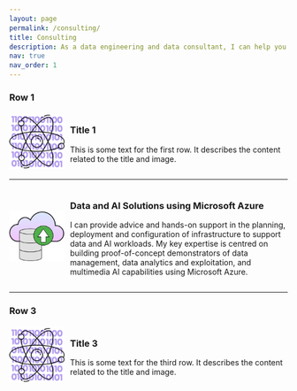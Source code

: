 ```yaml
---
layout: page
permalink: /consulting/
title: Consulting
description: As a data engineering and data consultant, I can help you translate data into valuable and comprehensible insights.
nav: true
nav_order: 1
---
```


### Row 1

<div style="display: flex; align-items: center;">
  <img src="../assets/img/consulting/synthetic-data-generation.png" alt="Image 1" style="width: 100px; height: auto; margin-right: 10px;">
  <div>
    <h3>Title 1</h3>
    <p>This is some text for the first row. It describes the content related to the title and image.</p>
  </div>
</div>

---

<div style="display: flex; align-items: center;">
  <img src="../assets/img/consulting/cloud-consulting.png" alt="Image 2" style="width: 100px; height: auto; margin-right: 10px;">
  <div>
    <h3>Data and AI Solutions using Microsoft Azure</h3>
    <p>I can provide advice and hands-on support in the planning, deployment and configuration of infrastructure to support data and AI workloads. My key expertise is centred on building proof-of-concept demonstrators of data management, data analytics and exploitation, and multimedia AI capabilities using Microsoft Azure.</p>
  </div>
</div>

---

### Row 3

<div style="display: flex; align-items: center;">
  <img src="../assets/img/consulting/synthetic-data-generation.png" alt="Image 3" style="width: 100px; height: auto; margin-right: 10px;">
  <div>
    <h3>Title 3</h3>
    <p>This is some text for the third row. It describes the content related to the title and image.</p>
  </div>
</div>

